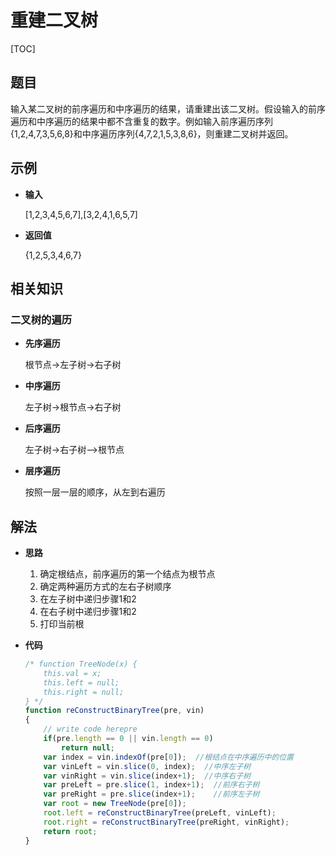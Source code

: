 # 重建二叉树

[TOC]

## 题目

输入某二叉树的前序遍历和中序遍历的结果，请重建出该二叉树。假设输入的前序遍历和中序遍历的结果中都不含重复的数字。例如输入前序遍历序列{1,2,4,7,3,5,6,8}和中序遍历序列{4,7,2,1,5,3,8,6}，则重建二叉树并返回。



## 示例

- **输入**

  [1,2,3,4,5,6,7],[3,2,4,1,6,5,7]

- **返回值**

  {1,2,5,3,4,6,7}



## 相关知识

### 二叉树的遍历

- **先序遍历**

  根节点->左子树->右子树

- **中序遍历**

  左子树->根节点->右子树

- **后序遍历**

  左子树->右子树-->根节点

- **层序遍历**

  按照一层一层的顺序，从左到右遍历



## 解法

- **思路**

  1. 确定根结点，前序遍历的第一个结点为根节点
  2. 确定两种遍历方式的左右子树顺序
  3. 在左子树中递归步骤1和2
  4. 在右子树中递归步骤1和2
  5. 打印当前根

- **代码**

  ```JavaScript
  /* function TreeNode(x) {
      this.val = x;
      this.left = null;
      this.right = null;
  } */
  function reConstructBinaryTree(pre, vin)
  {
      // write code herepre
      if(pre.length == 0 || vin.length == 0)
          return null;
      var index = vin.indexOf(pre[0]);  //根结点在中序遍历中的位置
      var vinLeft = vin.slice(0, index);  //中序左子树
      var vinRight = vin.slice(index+1);  //中序右子树
      var preLeft = pre.slice(1, index+1);  //前序右子树
      var preRight = pre.slice(index+1);    //前序左子树
      var root = new TreeNode(pre[0]);
      root.left = reConstructBinaryTree(preLeft, vinLeft);
      root.right = reConstructBinaryTree(preRight, vinRight);
      return root;
  }
  ```

  